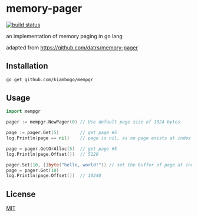 # memory-pager

[![build status][1]][2]

an implementation of memory paging in go lang

adapted from https://github.com/datrs/memory-pager

## Installation

``` sh
go get github.com/kiambogo/mempgr
```

## Usage

``` go
import mempgr

pager := mempgr.NewPager(0) // Use default page size of 1024 bytes

page := pager.Get(5)        // get page #5
log.Println(page == nil)    // page is nil, as no page exists at index 5

page = pager.GetOrAlloc(5)  // get page #5
log.Println(page.Offset())  // 5120

pager.Set(10, []byte("hello, world!")) // set the buffer of page at index 10. truncates if buffer > page size
page = pager.Get(10)
log.Println(page.Offset())  // 10240
```

## License
[MIT](./LICENSE)

[1]: https://github.com/kiambogo/memory-pager/actions/workflows/test.yml/badge.svg
[2]: https://github.com/kiambogo/memory-pager/actions/workflows/test.yml
